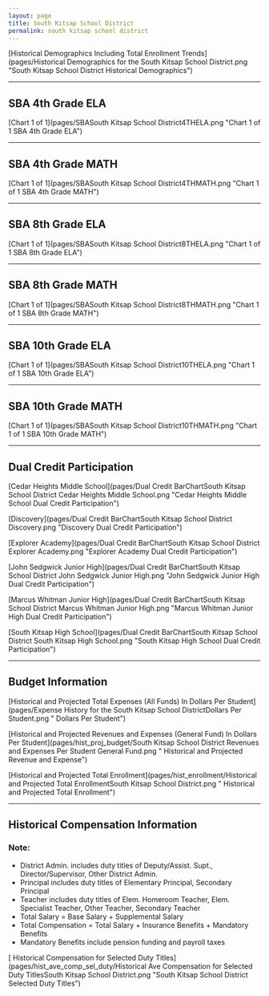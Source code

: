 ```yaml
---
layout: page
title: South Kitsap School District
permalink: south kitsap school district
---
```



[Historical Demographics Including Total Enrollment Trends](pages/Historical Demographics for the South Kitsap School District.png "South Kitsap School District Historical Demographics")

___

## SBA 4th Grade ELA

[Chart 1 of 1](pages/SBASouth Kitsap School District4THELA.png "Chart 1 of 1 SBA 4th Grade ELA")


___

## SBA 4th Grade MATH

[Chart 1 of 1](pages/SBASouth Kitsap School District4THMATH.png "Chart 1 of 1 SBA 4th Grade MATH")


___

## SBA 8th Grade ELA

[Chart 1 of 1](pages/SBASouth Kitsap School District8THELA.png "Chart 1 of 1 SBA 8th Grade ELA")


___

## SBA 8th Grade MATH

[Chart 1 of 1](pages/SBASouth Kitsap School District8THMATH.png "Chart 1 of 1 SBA 8th Grade MATH")


___

## SBA 10th Grade ELA

[Chart 1 of 1](pages/SBASouth Kitsap School District10THELA.png "Chart 1 of 1 SBA 10th Grade ELA")


___

## SBA 10th Grade MATH

[Chart 1 of 1](pages/SBASouth Kitsap School District10THMATH.png "Chart 1 of 1 SBA 10th Grade MATH")


___

## Dual Credit Participation

[Cedar Heights Middle School](pages/Dual Credit BarChartSouth Kitsap School District Cedar Heights Middle School.png "Cedar Heights Middle School Dual Credit Participation")

[Discovery](pages/Dual Credit BarChartSouth Kitsap School District Discovery.png "Discovery Dual Credit Participation")

[Explorer Academy](pages/Dual Credit BarChartSouth Kitsap School District Explorer Academy.png "Explorer Academy Dual Credit Participation")

[John Sedgwick Junior High](pages/Dual Credit BarChartSouth Kitsap School District John Sedgwick Junior High.png "John Sedgwick Junior High Dual Credit Participation")

[Marcus Whitman Junior High](pages/Dual Credit BarChartSouth Kitsap School District Marcus Whitman Junior High.png "Marcus Whitman Junior High Dual Credit Participation")

[South Kitsap High School](pages/Dual Credit BarChartSouth Kitsap School District South Kitsap High School.png "South Kitsap High School Dual Credit Participation")


___

## Budget Information

[Historical and Projected Total Expenses (All Funds) In Dollars Per Student](pages/Expense History for the South Kitsap School DistrictDollars Per Student.png " Dollars Per Student")

[Historical and Projected Revenues and Expenses (General Fund) In Dollars Per Student](pages/hist_proj_budget/South Kitsap School District Revenues and Expenses Per Student General Fund.png " Historical and Projected Revenue and Expense")

[Historical and Projected Total Enrollment](pages/hist_enrollment/Historical and Projected Total EnrollmentSouth Kitsap School District.png " Historical and Projected Total Enrollment")


___

## Historical Compensation Information
### Note:
- District Admin. includes duty titles of Deputy/Assist. Supt., Director/Supervisor, Other District Admin.
- Principal includes duty titles of Elementary Principal, Secondary Principal
- Teacher includes duty titles of Elem. Homeroom Teacher, Elem. Specialist Teacher, Other Teacher, Secondary Teacher
- Total Salary = Base Salary + Supplemental Salary
- Total Compensation = Total Salary + Insurance Benefits + Mandatory Benefits
- Mandatory Benefits include pension funding and payroll taxes

[ Historical Compensation for Selected Duty Titles](pages/hist_ave_comp_sel_duty/Historical Ave Compensation for Selected Duty TitlesSouth Kitsap School District.png "South Kitsap School District Selected Duty Titles")

